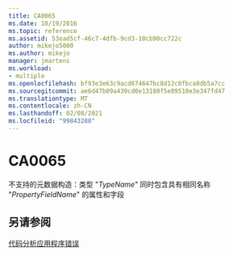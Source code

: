 ```yaml
---
title: CA0065
ms.date: 10/19/2016
ms.topic: reference
ms.assetid: 53ead5cf-46c7-4dfb-9cd3-10cb90cc722c
author: mikejo5000
ms.author: mikejo
manager: jmartens
ms.workload:
- multiple
ms.openlocfilehash: bf93e3e63c9acd674647bc8d12c0fbca0db5a7cc
ms.sourcegitcommit: ae6d47b09a439cd0e13180f5e89510e3e347fd47
ms.translationtype: MT
ms.contentlocale: zh-CN
ms.lasthandoff: 02/08/2021
ms.locfileid: "99843288"
---
```

# <a name="ca0065"></a>CA0065
不支持的元数据构造：类型 "*TypeName*" 同时包含具有相同名称 "*PropertyFieldName*" 的属性和字段

## <a name="see-also"></a>另请参阅
[代码分析应用程序错误](../code-quality/code-analysis-application-errors.md)
